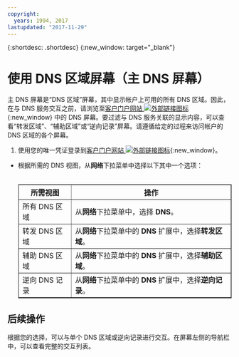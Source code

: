 ```yaml
---
copyright:
  years: 1994, 2017
lastupdated: "2017-11-29"
---
```


{:shortdesc: .shortdesc}
{:new_window: target="_blank"}

# 使用 DNS 区域屏幕（主 DNS 屏幕）

 主 DNS 屏幕是“DNS 区域”屏幕，其中显示帐户上可用的所有 DNS 区域。因此，在与 DNS 服务交互之前，请浏览至[客户门户网站 ![外部链接图标](../../icons/launch-glyph.svg "外部链接图标")](https://control.softlayer.com/){:new_window} 中的 DNS 屏幕。要过滤与 DNS 服务关联的显示内容，可以查看“转发区域”、“辅助区域”或“逆向记录”屏幕。请遵循给定的过程来访问帐户的 DNS 区域的各个屏幕。

1. 使用您的唯一凭证登录到[客户门户网站 ![外部链接图标](../../icons/launch-glyph.svg "外部链接图标")](https://control.softlayer.com/){:new_window}。
* 根据所需的 DNS 视图，从**网络**下拉菜单中选择以下其中一个选项：<br/><br/><table border="1"><tbody><tr><th>所需视图</th><th>操作</th></tr><tr><td>所有 DNS 区域</td><td>从<strong>网络</strong>下拉菜单中，选择 <strong>DNS</strong>。</td></tr><tr><td>转发 DNS 区域</td><td>从<strong>网络</strong>下拉菜单中的 <strong>DNS</strong> 扩展中，选择<strong>转发区域</strong>。</td></tr><tr><td>辅助 DNS 区域</td><td>从<strong>网络</strong>下拉菜单中的 <strong>DNS</strong> 扩展中，选择<strong>辅助区域</strong>。</td></tr><tr><td>逆向 DNS 记录</td><td>从<strong>网络</strong>下拉菜单中的 <strong>DNS</strong> 扩展中，选择<strong>逆向记录</strong>。</td></tr></tbody></table>

## 后续操作

根据您的选择，可以与单个 DNS 区域或逆向记录进行交互。在屏幕左侧的导航栏中，可以查看完整的交互列表。
